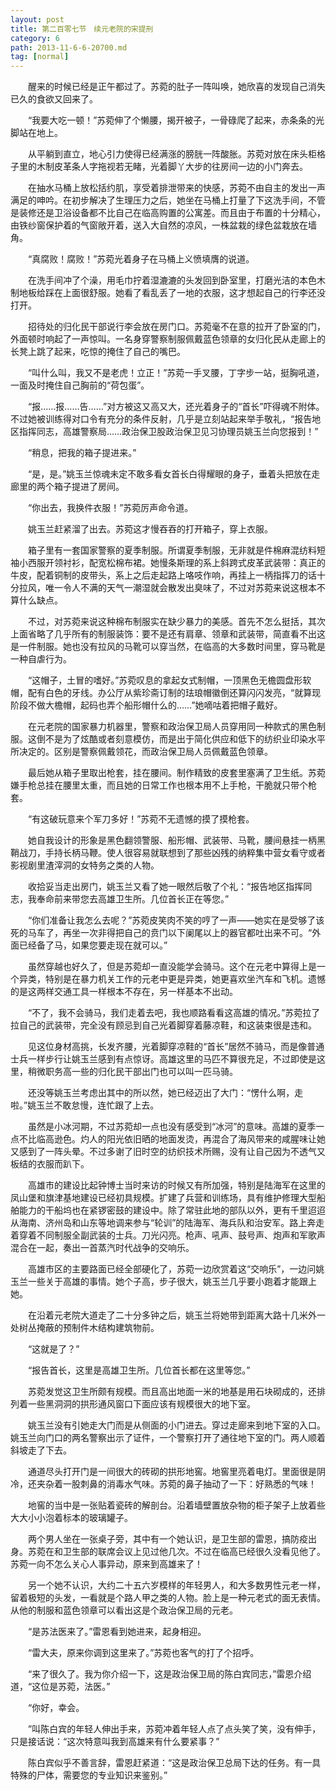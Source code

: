 ```yaml
---
layout: post
title: 第二百零七节　续元老院的宋提刑
category: 6
path: 2013-11-6-6-20700.md
tag: [normal]
---
```


　　醒来的时候已经是正午都过了。苏菀的肚子一阵叫唤，她欣喜的发现自己消失已久的食欲又回来了。

　　“我要大吃一顿！”苏菀伸了个懒腰，揭开被子，一骨碌爬了起来，赤条条的光脚站在地上。

　　从平躺到直立，地心引力使得已经满涨的膀胱一阵酸胀。苏菀对放在床头柜格子里的木制皮革条人字拖视若无睹，光着脚丫大步的往房间一边的小门奔去。

　　在抽水马桶上放松括约肌，享受着排泄带来的快感，苏菀不由自主的发出一声满足的呻吟。在初步解决了生理压力之后，她坐在马桶上打量了下这洗手间，不管是装修还是卫浴设备都不比自己在临高购置的公寓差。而且由于布置的十分精心，由铁纱窗保护着的气窗敞开着，送入大自然的凉风，一株盆栽的绿色盆栽放在墙角。

　　“真腐败！腐败！”苏菀光着身子在马桶上义愤填膺的说道。

　　在洗手间冲了个澡，用毛巾拧着湿漉漉的头发回到卧室里，打磨光洁的本色木制地板给踩在上面很舒服。她看了看乱丢了一地的衣服，这才想起自己的行李还没打开。

　　招待处的归化民干部说行李会放在房门口。苏菀毫不在意的拉开了卧室的门，外面顿时响起了一声惊叫。一名身穿警察制服佩戴蓝色领章的女归化民从走廊上的长凳上跳了起来，吃惊的掩住了自己的嘴巴。

　　“叫什么叫，我又不是老虎！立正！”苏菀一手叉腰，丁字步一站，挺胸吼道，一面及时掩住自己胸前的“荷包蛋”。

　　“报……报……告……”对方被这又高又大，还光着身子的“首长”吓得魂不附体。不过她被训练得对口令有充分的条件反射，几乎是立刻站起来举手敬礼，“报告地区指挥同志，高雄警察局……政治保卫股政治保卫见习协理员姚玉兰向您报到！”

　　“稍息，把我的箱子提进来。”

　　“是，是。”姚玉兰惊魂未定不敢多看女首长白得耀眼的身子，垂着头把放在走廊里的两个箱子提进了房间。

　　“你出去，我换件衣服！”苏菀厉声命令道。

　　姚玉兰赶紧溜了出去。苏菀这才慢吞吞的打开箱子，穿上衣服。

　　箱子里有一套国家警察的夏季制服。所谓夏季制服，无非就是件棉麻混纺料短袖小西服开领衬衫，配宽松棉布裙。她慢条斯理的系上斜跨式皮革武装带：真正的牛皮，配着铜制的皮带头，系上之后走起路上咯吱作响，再挂上一柄指挥刀的话十分拉风，唯一令人不满的天气一潮湿就会散发出臭味了，不过对苏菀来说这根本不算什么缺点。

　　不过，对苏菀来说这种棉布制服实在缺少暴力的美感。首先不怎么挺括，其次上面省略了几乎所有的制服装饰：要不是还有肩章、领章和武装带，简直看不出这是一件制服。她也没有拉风的马靴可以穿当然，在临高的大多数时间里，穿马靴是一种自虐行为。

　　“这帽子，土冒的嗜好。”苏菀叹息的拿起女式制帽，一顶黑色无檐圆盘形软帽，配有白色的牙线。办公厅从紫珍斋订制的珐琅帽徽倒还算闪闪发亮，“就算现阶段不做大檐帽，起码也弄个船形帽什么的……”她嘀咕着把帽子戴好。

　　在元老院的国家暴力机器里，警察和政治保卫局人员穿用同一种款式的黑色制服。这倒不是为了炫酷或者刻意模仿，而是出于简化供应和低下的纺织业印染水平所决定的。区别是警察佩戴领花，而政治保卫局人员佩戴蓝色领章。

　　最后她从箱子里取出枪套，挂在腰间。制作精致的皮套里塞满了卫生纸。苏菀嫌手枪总挂在腰里太重，而且她的日常工作也根本用不上手枪，干脆就只带个枪套。

　　“有这破玩意来个军刀多好！”苏菀不无遗憾的摸了摸枪套。

　　她自我设计的形象是黑色翻领警服、船形帽、武装带、马靴，腰间悬挂一柄黑鞘战刀，手持长柄马鞭。使人很容易就联想到了那些凶残的纳粹集中营女看守或者影视剧里渣滓洞的女特务之类的人物。

　　收拾妥当走出房门，姚玉兰又看了她一眼然后敬了个礼：“报告地区指挥同志，我奉命前来带您去高雄卫生所。几位首长正在等您。”

　　“你们准备让我怎么去呢？”苏菀皮笑肉不笑的哼了一声――她实在是受够了该死的马车了，再坐一次非得把自己的贲门以下阑尾以上的器官都吐出来不可。“外面已经备了马，如果您要走现在就可以。”

　　虽然穿越也好久了，但是苏菀却一直没能学会骑马。这个在元老中算得上是一个异类，特别是在暴力机关工作的元老中更是异类，她更喜欢坐汽车和飞机。遗憾的是这两样交通工具一样根本不存在，另一样基本不出动。

　　“不了，我不会骑马，我们走着去吧，我也顺路看看这高雄的情况。”苏菀拉了拉自己的武装带，完全没有顾忌到自己光着脚穿着藤凉鞋，和这装束很是违和。

　　见这位身材高挑，长发齐腰，光着脚穿凉鞋的“首长”居然不骑马，而是像普通士兵一样步行让姚玉兰感到有点惊讶。高雄这里的马匹不算很充足，不过即使是这里，稍微职务高一些的归化民干部出门也可以叫一匹马骑。

　　还没等姚玉兰考虑出其中的所以然，她已经迈出了大门：“愣什么啊，走啦。”姚玉兰不敢怠慢，连忙跟了上去。

　　虽然是小冰河期，不过苏菀却一点也没有感受到“冰河”的意味。高雄的夏季一点不比临高逊色。灼人的阳光依旧晒的地面发烫，再混合了海风带来的咸腥味让她又感到了一阵头晕。不过多谢了旧时空的纺织技术所赐，没有让自己因为不透气又板结的衣服而趴下。

　　高雄市的建设比起钟博士当时来访的时候又有所加强，特别是陆海军在这里的凤山堡和旗津基地建设已经初具规模。扩建了兵营和训练场，具有维护修理大型船舶能力的干船坞也在紧锣密鼓的建设中。除了常驻此地的部队以外，更有千里迢迢从海南、济州岛和山东等地调来参与“轮训”的陆海军、海兵队和治安军。路上奔走着穿着不同制服全副武装的士兵。刀光闪亮。枪声、吼声、鼓号声、炮声和军歌声混合在一起，奏出一首蒸汽时代战争的交响乐。

　　高雄市区的主要路面已经全部硬化了，苏菀一边欣赏着这“交响乐”，一边问姚玉兰一些关于高雄的事情。她个子高，步子很大，姚玉兰几乎要小跑着才能跟上她。

　　在沿着元老院大道走了二十分多钟之后，姚玉兰将她带到距离大路十几米外一处树丛掩蔽的预制件木结构建筑物前。

　　“这就是了？”

　　“报告首长，这里是高雄卫生所。几位首长都在这里等您。”

　　苏菀发觉这卫生所颇有规模。而且高出地面一米的地基是用石块砌成的，还排列着一些黑洞洞的拱形通风窗口下面应该有规模很大的地下室。

　　姚玉兰没有引她走大门而是从侧面的小门进去。穿过走廊来到地下室的入口。姚玉兰向门口的两名警察出示了证件，一个警察打开了通往地下室的门。两人顺着斜坡走了下去。

　　通道尽头打开门是一间很大的砖砌的拱形地窖。地窖里亮着电灯。里面很是阴冷，还夹杂着一股刺鼻的消毒水气味。苏菀的鼻子抽动了一下：好熟悉的气味！

　　地窖的当中是一张贴着瓷砖的解剖台。沿着墙壁置放杂物的柜子架子上放着些大大小小泡着标本的玻璃罐子。

　　两个男人坐在一张桌子旁，其中有一个她认识，是卫生部的雷恩，搞防疫出身。苏菀在和卫生部的联席会议上见过他几次。不过在临高已经很久没看见他了。苏菀一向不怎么关心人事异动，原来到高雄来了！

　　另一个她不认识，大约二十五六岁模样的年轻男人，和大多数男性元老一样，留着极短的头发，一看就是个路人甲之类的人物。脸上是一种元老式的面无表情。从他的制服和蓝色领章可以看出这是个政治保卫局的元老。

　　“是苏法医来了。”雷恩看到她进来，起身相迎。

　　“雷大夫，原来你调到这里来了。”苏菀也客气的打了个招呼。

　　“来了很久了。我为你介绍一下，这是政治保卫局的陈白宾同志，”雷恩介绍道，“这位是苏菀，法医。”

　　“你好，幸会。

　　”叫陈白宾的年轻人伸出手来，苏菀冲着年轻人点了点头笑了笑，没有伸手，只是接话说：“这次特意叫我到高雄来有什么要紧事？”

　　陈白宾似乎不善言辞，雷恩赶紧道：“这是政治保卫总局下达的任务。有一具特殊的尸体，需要您的专业知识来鉴别。”
